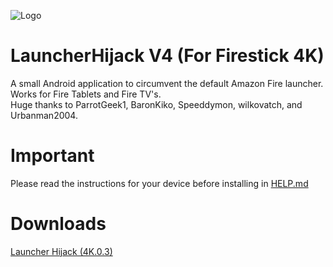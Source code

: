 ![Logo](AppIcon/TrimmedLogo128.png "Launcher Hijack Logo")
# LauncherHijack V4 (For Firestick 4K)
A small Android application to circumvent the default Amazon Fire launcher. Works for Fire Tablets and Fire TV's.  
Huge thanks to ParrotGeek1, BaronKiko, Speeddymon, wilkovatch, and Urbanman2004.

# Important
Please read the instructions for your device before installing in [HELP.md](https://github.com/sweenwolf/LauncherHijack/blob/master/HELP.md)

# Downloads
[Launcher Hijack (4K.0.3)](https://github.com/sweenwolf/LauncherHijack/releases/tag/4K.0.3)
